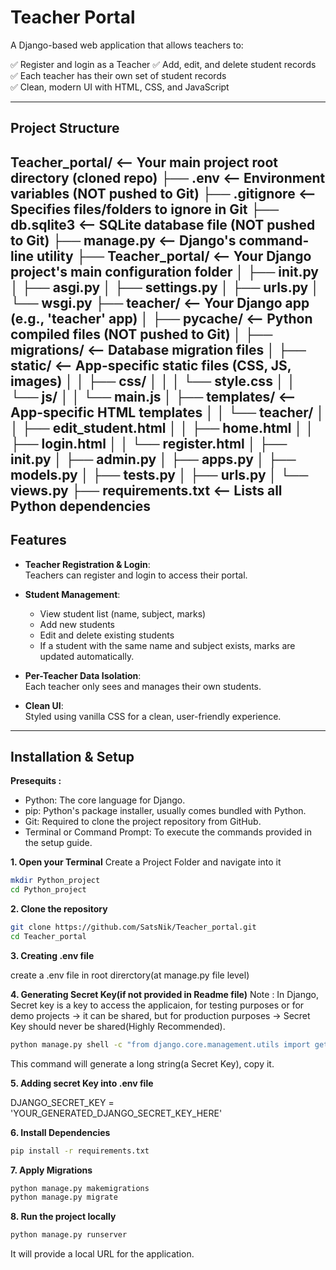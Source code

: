 # Teacher Portal

A Django-based web application that allows teachers to:

✅ Register and login as a Teacher
✅ Add, edit, and delete student records  
✅ Each teacher has their own set of student records  
✅ Clean, modern UI with HTML, CSS, and JavaScript

---

## Project Structure
Teacher_portal/             <-- Your main project root directory (cloned repo)
├── .env                    <-- Environment variables (NOT pushed to Git)
├── .gitignore              <-- Specifies files/folders to ignore in Git
├── db.sqlite3              <-- SQLite database file (NOT pushed to Git)
├── manage.py               <-- Django's command-line utility
├── Teacher_portal/         <-- Your Django project's main configuration folder
│   ├── __init__.py
│   ├── asgi.py
│   ├── settings.py
│   ├── urls.py
│   └── wsgi.py
├── teacher/                <-- Your Django app (e.g., 'teacher' app)
│   ├── __pycache__/        <-- Python compiled files (NOT pushed to Git)
│   ├── migrations/         <-- Database migration files
│   ├── static/             <-- App-specific static files (CSS, JS, images)
│   │   ├── css/
│   │   │   └── style.css
│   │   └── js/
│   │       └── main.js
│   ├── templates/          <-- App-specific HTML templates
│   │   └── teacher/
│   │       ├── edit_student.html
│   │       ├── home.html
│   │       ├── login.html
│   │       └── register.html
│   ├── __init__.py
│   ├── admin.py
│   ├── apps.py
│   ├── models.py
│   ├── tests.py
│   ├── urls.py
│   └── views.py
├── requirements.txt        <-- Lists all Python dependencies
---
## Features

- **Teacher Registration & Login**:  
  Teachers can register and login to access their portal.

- **Student Management**:  
  - View student list (name, subject, marks)  
  - Add new students  
  - Edit and delete existing students  
  - If a student with the same name and subject exists, marks are updated automatically.

- **Per-Teacher Data Isolation**:  
  Each teacher only sees and manages their own students.

- **Clean UI**:  
  Styled using vanilla CSS for a clean, user-friendly experience.

---

## Installation & Setup
**Presequits :**

- Python: The core language for Django.
- pip: Python's package installer, usually comes bundled with Python.
- Git: Required to clone the project repository from GitHub.
- Terminal or Command Prompt: To execute the commands provided in the setup guide.

**1. Open your Terminal**
Create a Project Folder and navigate into it
```bash
mkdir Python_project
cd Python_project
```
**2. Clone the repository**  
```bash
git clone https://github.com/SatsNik/Teacher_portal.git
cd Teacher_portal
```
**3. Creating .env file**

create a .env file in root direrctory(at manage.py file level)

**4. Generating Secret Key(if not provided in Readme file)**
Note : In Django, Secret key is a key to access the applicaion, for testing purposes or for demo projects -> it can be shared, but for production purposes -> Secret Key should never be shared(Highly Recommended).
```bash
python manage.py shell -c "from django.core.management.utils import get_random_secret_key; print(get_random_secret_key())"
```
This command will generate a long string(a Secret Key), copy it.

**5. Adding secret Key into .env file**

DJANGO_SECRET_KEY = 'YOUR_GENERATED_DJANGO_SECRET_KEY_HERE'

**6. Install Dependencies**
```bash
pip install -r requirements.txt
```

**7. Apply Migrations**
```bash
python manage.py makemigrations
python manage.py migrate
```

**8. Run the project locally**
```bash
python manage.py runserver
```
It will provide a local URL for the application.
